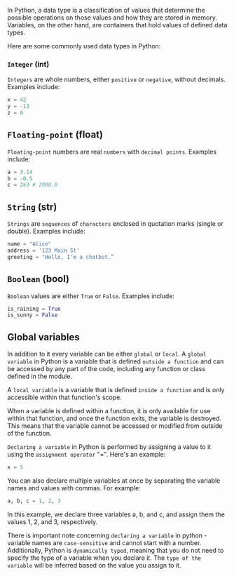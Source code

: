 In Python, a data type is a classification of values that determine the possible operations on those values and how they are stored in memory. Variables, on the other hand, are containers that hold values of defined data types.

Here are some commonly used data types in Python:

### `Integer` (int)
`Integers` are whole numbers, either `positive` or `negative`, without decimals. Examples include:

```python
x = 42
y = -13
z = 0
```

## `Floating-point` (float)
`Floating-point` numbers are real `numbers` with `decimal points`. Examples include:

```python
a = 3.14
b = -0.5
c = 2e3 # 2000.0
```

## `String` (str)
`Strings` are `sequences` of `characters` enclosed in quotation marks (single or double). Examples include:

```python
name = "Alice"
address = '123 Main St'
greeting = "Hello, I'm a chatbot.”
```

## `Boolean` (bool)
`Boolean` values are either `True` or `False`. Examples include:

```python
is_raining = True
is_sunny = False
```

## Global variables
In addition to it every variable can be either `global` or `local`. A `global variable` in Python is a variable that is defined `outside a function` and can be accessed by any part of the code, including any function or class defined in the module.

A `local variable` is a variable that is defined `inside a function` and is only accessible within that function's scope.

When a variable is defined within a function, it is only available for use within that function, and once the function exits, the variable is destroyed. This means that the variable cannot be accessed or modified from outside of the function.

`Declaring a variable` in Python is performed by assigning a value to it using the `assignment operator` "=". Here's an example:

```python
x = 5
```

You can also declare multiple variables at once by separating the variable names and values with commas. For example:

```python
a, b, c = 1, 2, 3
```

In this example, we declare three variables a, b, and c, and assign them the values 1, 2, and 3, respectively.

There is important note concerning `declaring a variable` in python - variable names are `case-sensitive` and cannot start with a number. Additionally, Python is `dynamically typed`, meaning that you do not need to specify the type of a variable when you declare it. The `type of the variable` will be inferred based on the value you assign to it.
